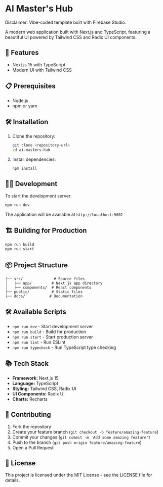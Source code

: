 # AI Master's Hub

Disclaimer: Vibe-coded template built with Firebase Studio.

A modern web application built with Next.js and TypeScript, featuring a beautiful UI powered by Tailwind CSS and Radix UI components.

## 🚀 Features

- Next.js 15 with TypeScript
- Modern UI with Tailwind CSS

## 📋 Prerequisites

- Node.js
- npm or yarn

## 🛠️ Installation

1. Clone the repository:
   ```bash
   git clone <repository-url>
   cd ai-masters-hub
   ```

2. Install dependencies:
   ```bash
   npm install
   ```

## 🏃‍♂️ Development

To start the development server:

```bash
npm run dev
```

The application will be available at `http://localhost:9002`

## 🏗️ Building for Production

```bash
npm run build
npm run start
```

## 📦 Project Structure

```
├── src/              # Source files
│   ├── app/         # Next.js app directory
│   ├── components/  # React components
├── public/          # Static files
├── docs/           # Documentation
```

## 🛠️ Available Scripts

- `npm run dev` - Start development server
- `npm run build` - Build for production
- `npm run start` - Start production server
- `npm run lint` - Run ESLint
- `npm run typecheck` - Run TypeScript type checking

## 📚 Tech Stack

- **Framework:** Next.js 15
- **Language:** TypeScript
- **Styling:** Tailwind CSS, Radix UI
- **UI Components:** Radix UI
- **Charts:** Recharts

## 🤝 Contributing

1. Fork the repository
2. Create your feature branch (`git checkout -b feature/amazing-feature`)
3. Commit your changes (`git commit -m 'Add some amazing feature'`)
4. Push to the branch (`git push origin feature/amazing-feature`)
5. Open a Pull Request

## 📝 License

This project is licensed under the MIT License - see the LICENSE file for details.
